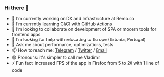 ### Hi there 👋

- 🔭 I’m currently working on DX and Infrastructure at Remo.co
- 🌱 I’m currently learning CI/CI with GitHub Actions
- 👯 I’m looking to collaborate on development of SPA or modern tools for frontend apps
- 🤔 I’m looking for help with relocating to Europe (Estonia, Portugal)
- 💬 Ask me about performance, optimizations, tests 
- 📫 How to reach me: [Telegram](https://t.me/havenchyk) / [Twitter](https://twitter.com/havenchyk) / [Email](havenchyk@gmail.com)
- 😄 Pronouns: it's simpler to call me Vladimir
- ⚡ Fun fact: increased FPS of the app in Firefox from 5 to 20 with 1 line of code
